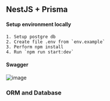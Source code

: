 ## NestJS + Prisma

#### Setup environment locally

```
1. Setup postgre db
2. Create file .env from `env.example`
3. Perform npm install
4. Run `npm run start:dev`
```

#### Swagger

![image](https://github.com/user-attachments/assets/36853208-3215-4c19-8b51-e1d97cdb3bec)


### ORM and Database

